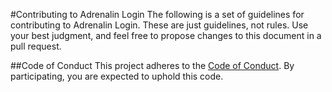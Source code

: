 #Contributing to Adrenalin Login
The following is a set of guidelines for contributing to Adrenalin Login. These are just guidelines, not rules. Use your best judgment, and feel free to propose changes to this document in a pull request.

##Code of Conduct
This project adheres to the [Code of Conduct](https://github.com/darshit7/adrenalin-login/blob/master/CODE_OF_CONDUCT.md). By participating, you are expected to uphold this code. 
